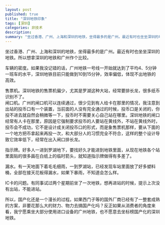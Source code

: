 ```yaml
---
layout: post
published: true
title: "深圳地铁印象"
tags: [深圳]
categories: 非技术    
description: 
summary: "坐过香港、广州、上海和深圳的地铁，坐得最多的是广州。最近有时也坐坐深圳的地铁。所以想拿深圳的地铁和广州作个比较。 车辆的密度。如果我没记错的话，广州地铁一号线一开始就达到了平均4、5分钟一班车的水平，深圳地铁目前只能做到10到15分钟，效率"
---
```

坐过香港、广州、上海和深圳的地铁，坐得最多的是广州。最近有时也坐坐深圳的地铁。所以想拿深圳的地铁和广州作个比较。  
  
车辆的密度。如果我没记错的话，广州地铁一号线一开始就达到了平均4、5分钟一班车的水平，深圳地铁目前只能做到10到15分钟，效率偏低，体现不出地铁的高效。  
  
售票机。深圳地铁的售票机偏少，尤其是罗湖这种大站，经常要排长龙，很多纸币识别不了。  
闸口机。广州的闸口机可以连续通过，很少见到有人给卡在那里的情况，我注意到出站的投币口有一个装置，当前面的人没有完全通过的时候，投币口是关闭的，你投不进去就自然会稍微等一下，投币时不需要关心自己站在哪里。深圳地铁的闸口经常有人卡在那里，原因是它强制要求投币的人要站在黄线外，不站在黄线外时，投币会不成功，它不是设计成关闭投币口的形式，而是象售票机那样，要从下面的一个地方把币拿起来再投一次，和大部分人的习惯完全不符合，这样的整个设计导致它效率低下，经常在出入闸口排长龙。  
  
指示牌。好多人一进到罗湖地下，要找好久才能进到地铁里面，从现在地铁各个站里面贴的很多画在白纸上的临时箭头，就知道指示牌做得有多差了。  
  
漏水。有一天地面下着毛毛细雨，一到罗湖站，已经发现车站里面放了好多塑料桶，全部在接天花板得漏水，如果下暴雨，不知道会怎么样。  
  
IC卡的问题。有同事试过两个星期前坐了一次地铁，想再进站的时候，提示上次没有出站，不能进站。  
  
所以，国产化还是一个漫长的过程。如果西门子等的国外厂商已经有了一整套成熟的方案，非要花那么大的财力、物力去搞国产化吗？反正如果从消费者的角度来看，我宁愿乘坐大部分使用进口设备的广州地铁，也不愿意去坐标榜国产化的深圳地铁。